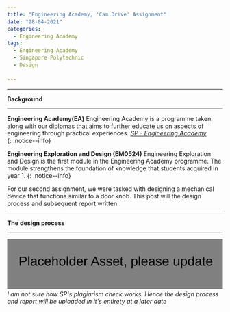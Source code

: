 ```yaml
---
title: "Engineering Academy, 'Cam Drive' Assignment"
date: "28-04-2021"
categories:
  - Engineering Academy
tags:
  - Engineering Academy
  - Singapore Polytechnic
  - Design

---
```



***

<strong>Background</strong>

***

**Engineering Academy(EA)** Engineering Academy is a programme taken along with our diplomas that aims to further educate us on aspects of engineering through practical experiences. 
<cite><a href="https://www.sp.edu.sg/engineering-cluster/engineering-academy">SP - Engineering Academy</a></cite>  
{: .notice--info}

**Engineering Exploration and Design (EM0524)** Engineering Exploration and Design is the first module in the Engineering Academy programme. The module strengthens the foundation of knowledge that students acquired in year 1.
{: .notice--info}

For our second assignment, we were tasked with designing a mechanical device that functions similar to a door knob. This post will the design process and subsequent report written.

***

<strong>The design process</strong>

***
![PlaceHolder](/assets/images/common/Placeholder.png)
<br><em>I am not sure how SP's plagiarism check works. Hence the design process and report will be uploaded in it's entirety at a later date</em>